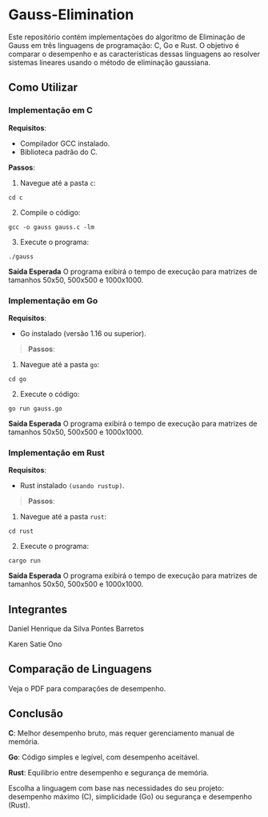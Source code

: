 # Gauss-Elimination

Este repositório contém implementações do algoritmo de Eliminação de Gauss em três linguagens de programação: C, Go e Rust. O objetivo é comparar o desempenho e as características dessas linguagens ao resolver sistemas lineares usando o método de eliminação gaussiana.

## Como Utilizar

### **Implementação em C**
**Requisitos**:

* Compilador GCC instalado.
* Biblioteca padrão do C.

 **Passos**:
1. Navegue até a pasta `c`:

`cd c`

2. Compile o código:

`gcc -o gauss gauss.c -lm`

3. Execute o programa:

`./gauss`

**Saída Esperada**
O programa exibirá o tempo de execução para matrizes de tamanhos 50x50, 500x500 e 1000x1000.


### **Implementação em Go**
**Requisitos**:

* Go instalado (versão 1.16 ou superior).


>**Passos**:
1. Navegue até a pasta `go`:

`cd go`

2. Execute o código:

`go run gauss.go`

**Saída Esperada**
O programa exibirá o tempo de execução para matrizes de tamanhos 50x50, 500x500 e 1000x1000.


### **Implementação em Rust**
**Requisitos**:

* Rust instalado `(usando rustup)`.


>**Passos**:
1. Navegue até a pasta `rust`:

`cd rust`

2. Execute o programa:

`cargo run`

**Saída Esperada**
O programa exibirá o tempo de execução para matrizes de tamanhos 50x50, 500x500 e 1000x1000.

## Integrantes 

Daniel Henrique da Silva Pontes Barretos

Karen Satie Ono 

## Comparação de Linguagens 

Veja o PDF para comparações de desempenho.


## Conclusão
**C**: Melhor desempenho bruto, mas requer gerenciamento manual de memória.

**Go**: Código simples e legível, com desempenho aceitável.

**Rust**: Equilíbrio entre desempenho e segurança de memória.

Escolha a linguagem com base nas necessidades do seu projeto: desempenho máximo (C), simplicidade (Go) ou segurança e desempenho (Rust).







